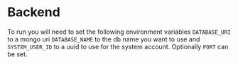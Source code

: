 # Backend

To run you will need to set the following environment variables `DATABASE_URI` to a mongo uri `DATABASE_NAME` to the db name you want to use and `SYSTEM_USER_ID` to a uuid to use for the system account. Optionally `PORT` can be set. 